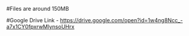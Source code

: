 #Files are around 150MB

#Google Drive Link - https://drive.google.com/open?id=1w4ng8Ncc_-a7x1CY0fpxrwMlynsoUHrx
